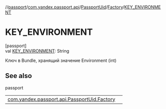 //[passport](../../../../index.md)/[com.yandex.passport.api](../../index.md)/[PassportUid](../index.md)/[Factory](index.md)/[KEY_ENVIRONMENT](-k-e-y_-e-n-v-i-r-o-n-m-e-n-t.md)

# KEY_ENVIRONMENT

[passport]\
val [KEY_ENVIRONMENT](-k-e-y_-e-n-v-i-r-o-n-m-e-n-t.md): String

Ключ в Bundle, хранящий значение Environment (int)

## See also

passport

| | |
|---|---|
| [com.yandex.passport.api.PassportUid.Factory](from-extras.md) |  |

